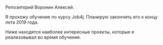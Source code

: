 
 Репозиторий Воронин Алексей.
 
 Я прохожу обучение по курсу Job4j. Планирую закончить его к концу лета 2019 года.
 
 Ниже находятся наиболее интересные проекты, которые я реализовывал во время обучения.
 